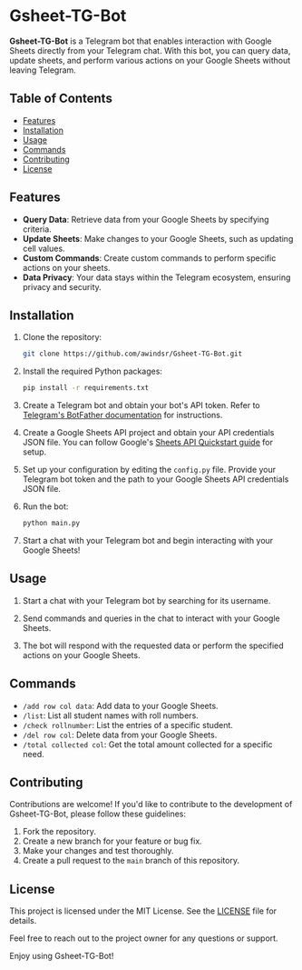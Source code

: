 # Gsheet-TG-Bot

**Gsheet-TG-Bot** is a Telegram bot that enables interaction with Google Sheets directly from your Telegram chat. With this bot, you can query data, update sheets, and perform various actions on your Google Sheets without leaving Telegram.

## Table of Contents

- [Features](#features)
- [Installation](#installation)
- [Usage](#usage)
- [Commands](#commands)
- [Contributing](#contributing)
- [License](#license)

## Features

- **Query Data**: Retrieve data from your Google Sheets by specifying criteria.
- **Update Sheets**: Make changes to your Google Sheets, such as updating cell values.
- **Custom Commands**: Create custom commands to perform specific actions on your sheets.
- **Data Privacy**: Your data stays within the Telegram ecosystem, ensuring privacy and security.

## Installation

1. Clone the repository:

   ```bash
   git clone https://github.com/awindsr/Gsheet-TG-Bot.git
   ```

2. Install the required Python packages:

   ```bash
   pip install -r requirements.txt
   ```

3. Create a Telegram bot and obtain your bot's API token. Refer to [Telegram's BotFather documentation](https://core.telegram.org/bots#botfather) for instructions.

4. Create a Google Sheets API project and obtain your API credentials JSON file. You can follow Google's [Sheets API Quickstart guide](https://developers.google.com/sheets/api/quickstart) for setup.

5. Set up your configuration by editing the `config.py` file. Provide your Telegram bot token and the path to your Google Sheets API credentials JSON file.

6. Run the bot:

   ```bash
   python main.py
   ```

7. Start a chat with your Telegram bot and begin interacting with your Google Sheets!

## Usage

1. Start a chat with your Telegram bot by searching for its username.

2. Send commands and queries in the chat to interact with your Google Sheets.

3. The bot will respond with the requested data or perform the specified actions on your Google Sheets.

## Commands

- `/add row col data`: Add data to your Google Sheets.
- `/list`: List all student names with roll numbers.
- `/check rollnumber`: List the entries of a specific student.
- `/del row col`: Delete data from your Google Sheets.
- `/total collected col`: Get the total amount collected for a specific need.

## Contributing

Contributions are welcome! If you'd like to contribute to the development of Gsheet-TG-Bot, please follow these guidelines:

1. Fork the repository.
2. Create a new branch for your feature or bug fix.
3. Make your changes and test thoroughly.
4. Create a pull request to the `main` branch of this repository.

## License

This project is licensed under the MIT License. See the [LICENSE](LICENSE) file for details.

Feel free to reach out to the project owner for any questions or support.

Enjoy using Gsheet-TG-Bot!
```
